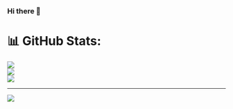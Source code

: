 ### Hi there 👋

<!--
**Sumoljit/Sumoljit** is a ✨ _special_ ✨ repository because its `README.md` (this file) appears on your GitHub profile.

Here are some ideas to get you started:

- 🔭 I’m currently working on ...
- 🌱 I’m currently learning ...
- 👯 I’m looking to collaborate on ...
- 🤔 I’m looking for help with ...
- 💬 Ask me about ...
- 📫 How to reach me: ...
- 😄 Pronouns: ...
- ⚡ Fun fact: ...
-->
# 📊 GitHub Stats:
![](https://github-readme-stats.vercel.app/api?username=Sumoljit&theme=dark&hide_border=false&include_all_commits=false&count_private=false)<br/>
![](https://github-readme-streak-stats.herokuapp.com/?user=Sumoljit&theme=dark&hide_border=false)<br/>
![](https://github-readme-stats.vercel.app/api/top-langs/?username=Sumoljit&theme=dark&hide_border=false&include_all_commits=false&count_private=false&layout=compact)

---
[![](https://visitcount.itsvg.in/api?id=Sumoljit&icon=0&color=0)](https://visitcount.itsvg.in)

<!-- Proudly created with GPRM ( https://gprm.itsvg.in ) -->
